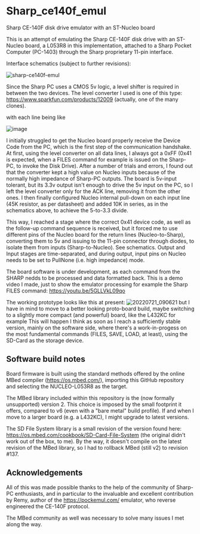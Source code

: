 # Sharp_ce140f_emul
Sharp CE-140F disk drive emulator with an ST-Nucleo board

This is an attempt of emulating the Sharp CE-140F disk drive with an ST-Nucleo board, a L053R8 in this implementation, 
attached to a Sharp Pocket Computer (PC-1403) through the Sharp proprietary 11-pin interface. 

Interface schematics (subject to further revisions):

![sharp-ce140f-emul](https://user-images.githubusercontent.com/659557/181733096-94cec730-24d1-45ca-934d-304d5a6b01da.png)

Since the Sharp PC uses a CMOS 5v logic, a level shifter is required in between the two devices. The level converter I used is one of this type: https://www.sparkfun.com/products/12009 (actually, one of the many clones).

with each line being like

![image](https://user-images.githubusercontent.com/659557/166907967-b0771314-bf71-4cde-9ebd-4cc6bff93868.png)

I initially struggled to get the Nucleo board properly receive the Device Code from the PC, which is the first step of the communication handshake. At first, using the level converter on all data lines, I always got a 0xFF (0x41 is expected, when a FILES command for example is issued on the Sharp-PC, to invoke the Disk Drive). After a number of trials and errors, I found out that the converter kept a high value on Nucleo inputs because of the normally high impedance of Sharp-PC outputs. The board is 5v-input tolerant, but its 3.3v output isn't enough to drive the 5v input on the PC, so I left the level converter only for the ACK line, removing it from the other ones. I then finally configured Nucleo internal pull-down on each input line (45K resistor, as per datasheet) and added 10K in series, as in the schematics above, to achieve the 5-to-3.3 divide.

This way, I reached a stage where the correct 0x41 device code, as well as the follow-up command sequence is received, but it forced me to use different pins of the Nucleo board for the return lines (Nucleo-to-Sharp), converting them to 5v and issuing to the 11-pin connector through diodes, to isolate them from inputs (Sharp-to-Nucleo). See schematics. Output and Input stages are time-separated, and during output, input pins on Nucleo needs to be set to PullNone (i.e. high impedance) mode.

The board software is under development, as each command from the SHARP nedds to be processed and data formatted back. 
This is a demo video I made, just to show the emulator processing for example the Sharp FILES command:
https://youtu.be/5GLLVkL09qo

The working prototype looks like this at present:
![20220721_090621](https://user-images.githubusercontent.com/659557/180180992-6d9be30f-607c-4927-bcbf-eb3c7a3ea95e.jpg)
but I have in mind to move to a better looking proto-board build, maybe switching to a slightly more compact (and powerful) board, like the L432KC for example This will happen I think as soon as I reach a sufficiently stable version, mainly on the software side, where there's a work-in-progess on the most fundamental commands (FILES, SAVE, LOAD, at least), using the SD-Card as the storage device.

## Software build notes
Board firmware is built using the standard methods offered by the online MBed compiler (https://os.mbed.com/), importing this GitHub repository and selecting the NUCLEO-L053R8 as the target.

The MBed library included within this repository is the (now formally unsupported) version 2. This choice is imposed by the small footprint it offers, compared to v6 (even with a "bare metal" build profile). If and when I move to a larger board (e.g. a L432KC), I might upgrade to latest versions.

The SD File System library is a small revision of the version found here: https://os.mbed.com/cookbook/SD-Card-File-System (the original didn't work out of the box, to me). By the way, it doesn't compile on the latest revision of the MBed library, so I had to rollback MBed (still v2) to revision #137.

## Acknowledgements
All of this was made possible thanks to the help of the community of Sharp-PC enthusiasts, and in particular to the invaluable and excellent contribution by Remy, author of the https://pockemul.com/ emulator, who reverse engineered the CE-140F protocol.

The MBed community as well was necessary to solve many issues I met along the way.
